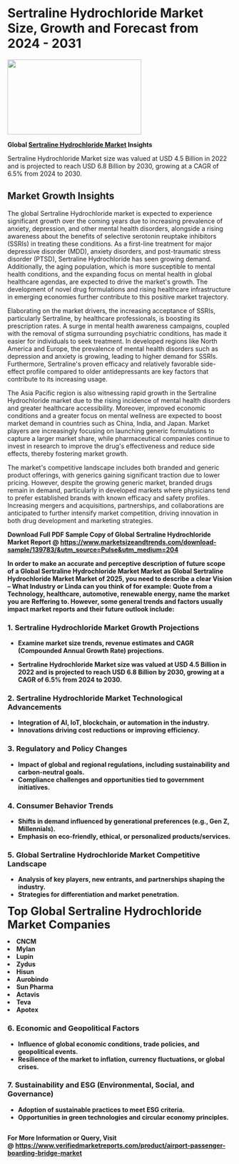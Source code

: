 <H1>Sertraline Hydrochloride Market Size, Growth and Forecast from 2024 - 2031</H1><img class="aligncenter size-medium wp-image-584254" src="https://thirdeyenews.in/wp-content/uploads/2024/09/Global-Market-Research-300x168.jpeg" alt="" width="300" height="168" /><p><strong>Global&nbsp;<a href="https://www.marketsizeandtrends.com/download-sample/139783/&amp;utm_source=Pulse&amp;utm_medium=204">Sertraline Hydrochloride Market</a> Insights</strong></p><p>Sertraline Hydrochloride Market size was valued at USD 4.5 Billion in 2022 and is projected to reach USD 6.8 Billion by 2030, growing at a CAGR of 6.5% from 2024 to 2030.</p><p><h2>Market Growth Insights</h2> <p>The global Sertraline Hydrochloride market is expected to experience significant growth over the coming years due to increasing prevalence of anxiety, depression, and other mental health disorders, alongside a rising awareness about the benefits of selective serotonin reuptake inhibitors (SSRIs) in treating these conditions. As a first-line treatment for major depressive disorder (MDD), anxiety disorders, and post-traumatic stress disorder (PTSD), Sertraline Hydrochloride has seen growing demand. Additionally, the aging population, which is more susceptible to mental health conditions, and the expanding focus on mental health in global healthcare agendas, are expected to drive the market's growth. The development of novel drug formulations and rising healthcare infrastructure in emerging economies further contribute to this positive market trajectory.</p> <p><strong></strong></p> <p>Elaborating on the market drivers, the increasing acceptance of SSRIs, particularly Sertraline, by healthcare professionals, is boosting its prescription rates. A surge in mental health awareness campaigns, coupled with the removal of stigma surrounding psychiatric conditions, has made it easier for individuals to seek treatment. In developed regions like North America and Europe, the prevalence of mental health disorders such as depression and anxiety is growing, leading to higher demand for SSRIs. Furthermore, Sertraline's proven efficacy and relatively favorable side-effect profile compared to older antidepressants are key factors that contribute to its increasing usage.</p> <p>The Asia Pacific region is also witnessing rapid growth in the Sertraline Hydrochloride market due to the rising incidence of mental health disorders and greater healthcare accessibility. Moreover, improved economic conditions and a greater focus on mental wellness are expected to boost market demand in countries such as China, India, and Japan. Market players are increasingly focusing on launching generic formulations to capture a larger market share, while pharmaceutical companies continue to invest in research to improve the drug's effectiveness and reduce side effects, thereby fostering market growth.</p> <p>The market's competitive landscape includes both branded and generic product offerings, with generics gaining significant traction due to lower pricing. However, despite the growing generic market, branded drugs remain in demand, particularly in developed markets where physicians tend to prefer established brands with known efficacy and safety profiles. Increasing mergers and acquisitions, partnerships, and collaborations are anticipated to further intensify market competition, driving innovation in both drug development and marketing strategies.</p> <p><strong></p><p><span class=""><strong>Download Full PDF Sample Copy of Global Sertraline Hydrochloride Market Report</strong> @ <a href="https://www.marketsizeandtrends.com/download-sample/139783/&amp;utm_source=Pulse&amp;utm_medium=204" target="_blank">https://www.marketsizeandtrends.com/download-sample/139783/&amp;utm_source=Pulse&amp;utm_medium=204</a></span></p><p>In order to make an accurate and perceptive description of future scope of a Global&nbsp;Sertraline Hydrochloride Market Market as Global&nbsp;Sertraline Hydrochloride Market Market of 2025, you need to describe a clear Vision &ndash; What Industry or Linda can you think of for example: Quote from a Technology, healthcare, automotive, renewable energy, name the market you are Reffering to. However, some general trends and factors usually impact market reports and their future outlook include:</p><h3>1.&nbsp;<strong>Sertraline Hydrochloride Market Growth Projections</strong></h3><ul><li>Examine market size trends, revenue estimates and CAGR (Compounded Annual Growth Rate) projections.</li><li><p>Sertraline Hydrochloride Market size was valued at USD 4.5 Billion in 2022 and is projected to reach USD 6.8 Billion by 2030, growing at a CAGR of 6.5% from 2024 to 2030.</p></li></ul><h3>2.&nbsp;<strong>Sertraline Hydrochloride Market Technological Advancements</strong></h3><ul><li>Integration of AI, IoT, blockchain, or automation in the industry.</li><li>Innovations driving cost reductions or improving efficiency.</li></ul><h3>3.&nbsp;<strong>Regulatory and Policy Changes</strong></h3><ul><li>Impact of global and regional regulations, including sustainability and carbon-neutral goals.</li><li>Compliance challenges and opportunities tied to government initiatives.</li></ul><h3>4.&nbsp;<strong>Consumer Behavior Trends</strong></h3><ul><li>Shifts in demand influenced by generational preferences (e.g., Gen Z, Millennials).</li><li>Emphasis on eco-friendly, ethical, or personalized products/services.</li></ul><h3>5.&nbsp;<strong>Global Sertraline Hydrochloride Market Competitive Landscape</strong></h3><ul><li>Analysis of key players, new entrants, and partnerships shaping the industry.</li><li>Strategies for differentiation and market penetration.</li></ul><p data-pm-slice="1 1 []"><span style="color: inherit; font-family: inherit; font-size: 25px;">Top Global Sertraline Hydrochloride Market Companies</span></p><div class="" data-test-id=""><p><li>CNCM</li><li> Mylan</li><li> Lupin</li><li> Zydus</li><li> Hisun</li><li> Aurobindo</li><li> Sun Pharma</li><li> Actavis</li><li> Teva</li><li> Apotex</li></p></div><h3>6.&nbsp;<strong>Economic and Geopolitical Factors</strong></h3><ul><li>Influence of global economic conditions, trade policies, and geopolitical events.</li><li>Resilience of the market to inflation, currency fluctuations, or global crises.</li></ul><h3>7.&nbsp;<strong>Sustainability and ESG (Environmental, Social, and Governance)</strong></h3><ul><li>Adoption of sustainable practices to meet ESG criteria.</li><li>Opportunities in green technologies and circular economy principles.</li></ul><h2><strong style="font-size: 14px;">For More Information or Query, Visit @&nbsp;</strong><a style="background-color: #ffffff; font-size: 14px;" href="https://www.marketsizeandtrends.com/report/sertraline-hydrochloride-market/" target="_blank">https://www.verifiedmarketreports.com/product/airport-passenger-boarding-bridge-market</a></h2>
